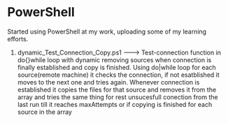 # PowerShell
Started using PowerShell at my work, uploading some of my learning efforts.


1) dynamic_Test_Connection_Copy.ps1 ---> Test-connection function in do{}while loop with dynamic removing sources when connection is finally established and copy is finished. Using do|while loop for each source(remote machine) it checks the connection, if not esatblished it moves to the next one and tries again. Whenever connection is established it copies the files for that source and removes it from the array and tries the same thing for rest unsucesfull conection from the last run till it reaches maxAttempts or if copying is finished for each source in the array

